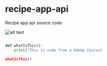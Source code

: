 # recipe-app-api
Recipe app api source code

![alt text](https://www.catster.com/wp-content/uploads/2017/08/A-fluffy-cat-looking-funny-surprised-or-concerned.jpg "Cat")

```Python

def whatIsThis():
    print("This is code from a Udemy Course)

whatIsThis()
```